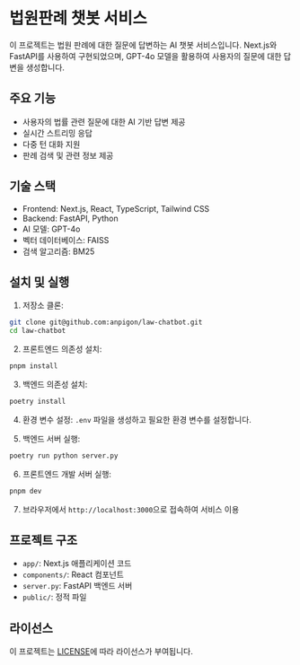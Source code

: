 # 법원판례 챗봇 서비스

이 프로젝트는 법원 판례에 대한 질문에 답변하는 AI 챗봇 서비스입니다. Next.js와 FastAPI를 사용하여 구현되었으며, GPT-4o 모델을 활용하여 사용자의 질문에 대한 답변을 생성합니다.

## 주요 기능

- 사용자의 법률 관련 질문에 대한 AI 기반 답변 제공
- 실시간 스트리밍 응답
- 다중 턴 대화 지원
- 판례 검색 및 관련 정보 제공

## 기술 스택

- Frontend: Next.js, React, TypeScript, Tailwind CSS
- Backend: FastAPI, Python
- AI 모델: GPT-4o
- 벡터 데이터베이스: FAISS
- 검색 알고리즘: BM25

## 설치 및 실행

1. 저장소 클론:

```bash
git clone git@github.com:anpigon/law-chatbot.git
cd law-chatbot
```

2. 프론트엔드 의존성 설치:

```bash
pnpm install
```

3. 백엔드 의존성 설치:

```bash
poetry install
```

4. 환경 변수 설정:
   `.env` 파일을 생성하고 필요한 환경 변수를 설정합니다.

5. 백엔드 서버 실행:

```bash
poetry run python server.py
```

6. 프론트엔드 개발 서버 실행:

```bash
pnpm dev
```

7. 브라우저에서 `http://localhost:3000`으로 접속하여 서비스 이용

## 프로젝트 구조

- `app/`: Next.js 애플리케이션 코드
- `components/`: React 컴포넌트
- `server.py`: FastAPI 백엔드 서버
- `public/`: 정적 파일

## 라이선스

이 프로젝트는 [LICENSE](LICENSE.txt)에 따라 라이선스가 부여됩니다.
